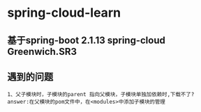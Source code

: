 # spring-cloud-learn

## 基于spring-boot 2.1.13  spring-cloud Greenwich.SR3

## 遇到的问题
    1、父子模块时，子模块的parent 指向父模块，子模块单独加依赖时,下载不了?
    answer:在父模块的pom文件中，在<modules>中添加子模块的管理
